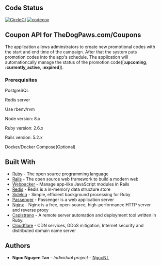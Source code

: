 ## Code Status

[![CircleCI](https://circleci.com/gh/tanngoc93/coupon-backend.svg?style=shield)](https://circleci.com/gh/tanngoc93/coupon-backend/tree/master) [![codecov](https://codecov.io/gh/tanngoc93/coupon-backend/branch/master/graph/badge.svg)](https://codecov.io/gh/tanngoc93/coupon-backend)

## Coupon API for TheDogPaws.com/Coupons

The application allows adminstrators to create new promotional codes with the start and end time of the campaign. After that the system puts promotion codes into the app's schedule. The application will automationcally manage the status of the promotion code([**:upcoming**, **:currently_active**, **:expired**]).

### Prerequisites

PostgreSQL

Redis server

Use rbenv/rvm

Node version: 8.x

Ruby version: 2.6.x

Rails version: 5.2.x

Docker/Docker Compose(Optional)

## Built With

* [Ruby](https://www.ruby-lang.org/en/) - The open source programming language
* [Rails](https://rubyonrails.org/) - The open source web framework to build a modern web
* [Webpacker](https://github.com/rails/webpacker) - Manage app-like JavaScript modules in Rails
* [Redis](https://redis.io/) - Redis is a in-memory data structure store
* [Sidekiq](https://sidekiq.org/) - Simple, efficient background processing for Ruby
* [Passenger](https://www.phusionpassenger.com/docs/advanced_guides/developing_with_passenger/ruby/) - Passenger is a web application server
* [Nginx](https://www.nginx.com/) - Nginx is a free, open-source, high-performance HTTP server and reverse proxy
* [Capistrano](https://capistranorb.com/) - A remote server automation and deployment tool written in Ruby.
* [Cloudflare](https://www.cloudflare.com/) - CDN services, DDoS mitigation, Internet security and distributed domain name server

## Authors

* **Ngoc Nguyen Tan** - *Individual project* - [NgocNT](https://github.com/tanngoc93)

